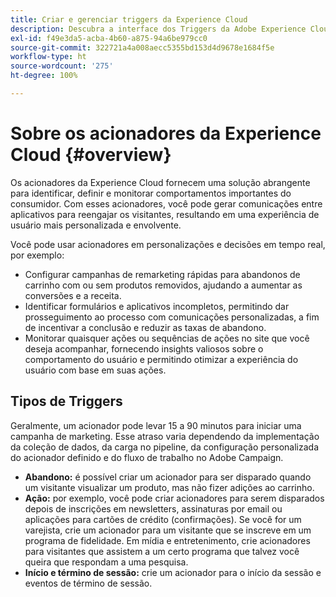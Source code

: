 ```yaml
---
title: Criar e gerenciar triggers da Experience Cloud
description: Descubra a interface dos Triggers da Adobe Experience Cloud
exl-id: f49e3da5-acba-4b60-a875-94a6be979cc0
source-git-commit: 322721a4a008aecc5355bd153d4d9678e1684f5e
workflow-type: ht
source-wordcount: '275'
ht-degree: 100%

---
```


# Sobre os acionadores da Experience Cloud  {#overview}

Os acionadores da Experience Cloud fornecem uma solução abrangente para identificar, definir e monitorar comportamentos importantes do consumidor. Com esses acionadores, você pode gerar comunicações entre aplicativos para reengajar os visitantes, resultando em uma experiência de usuário mais personalizada e envolvente.

Você pode usar acionadores em personalizações e decisões em tempo real, por exemplo:

* Configurar campanhas de remarketing rápidas para abandonos de carrinho com ou sem produtos removidos, ajudando a aumentar as conversões e a receita.
* Identificar formulários e aplicativos incompletos, permitindo dar prosseguimento ao processo com comunicações personalizadas, a fim de incentivar a conclusão e reduzir as taxas de abandono.
* Monitorar quaisquer ações ou sequências de ações no site que você deseja acompanhar, fornecendo insights valiosos sobre o comportamento do usuário e permitindo otimizar a experiência do usuário com base em suas ações.

## Tipos de Triggers

Geralmente, um acionador pode levar 15 a 90 minutos para iniciar uma campanha de marketing. Esse atraso varia dependendo da implementação da coleção de dados, da carga no pipeline, da configuração personalizada do acionador definido e do fluxo de trabalho no Adobe Campaign.

* **Abandono:** é possível criar um acionador para ser disparado quando um visitante visualizar um produto, mas não fizer adições ao carrinho.
* **Ação:** por exemplo, você pode criar acionadores para serem disparados depois de inscrições em newsletters, assinaturas por email ou aplicações para cartões de crédito (confirmações). Se você for um varejista, crie um acionador para um visitante que se inscreve em um programa de fidelidade. Em mídia e entretenimento, crie acionadores para visitantes que assistem a um certo programa que talvez você queira que respondam a uma pesquisa.
* **Início e término de sessão:** crie um acionador para o início da sessão e eventos de término de sessão.
